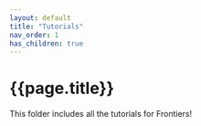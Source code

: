 ```yaml
---
layout: default
title: "Tutorials"
nav_order: 1
has_children: true
---
```


# {{page.title}}

This folder includes all the tutorials for Frontiers!